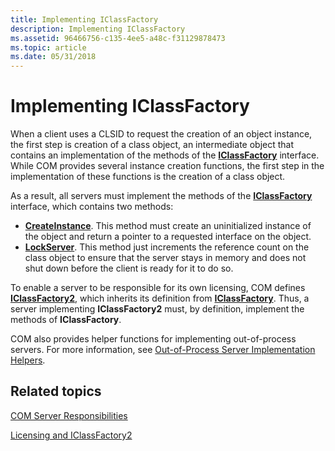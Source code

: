 ```yaml
---
title: Implementing IClassFactory
description: Implementing IClassFactory
ms.assetid: 96466756-c135-4ee5-a48c-f31129878473
ms.topic: article
ms.date: 05/31/2018
---
```


# Implementing IClassFactory

When a client uses a CLSID to request the creation of an object instance, the first step is creation of a class object, an intermediate object that contains an implementation of the methods of the [**IClassFactory**](https://msdn.microsoft.com/en-us/library/ms694364(v=VS.85).aspx) interface. While COM provides several instance creation functions, the first step in the implementation of these functions is the creation of a class object.

As a result, all servers must implement the methods of the [**IClassFactory**](https://msdn.microsoft.com/en-us/library/ms694364(v=VS.85).aspx) interface, which contains two methods:

-   [**CreateInstance**](/windows/desktop/api/Unknwn/nf-unknwn-iclassfactory-createinstance). This method must create an uninitialized instance of the object and return a pointer to a requested interface on the object.
-   [**LockServer**](https://msdn.microsoft.com/en-us/library/ms682332(v=VS.85).aspx). This method just increments the reference count on the class object to ensure that the server stays in memory and does not shut down before the client is ready for it to do so.

To enable a server to be responsible for its own licensing, COM defines [**IClassFactory2**](/windows/desktop/api/OCIdl/nn-ocidl-iclassfactory2), which inherits its definition from [**IClassFactory**](https://msdn.microsoft.com/en-us/library/ms694364(v=VS.85).aspx). Thus, a server implementing **IClassFactory2** must, by definition, implement the methods of **IClassFactory**.

COM also provides helper functions for implementing out-of-process servers. For more information, see [Out-of-Process Server Implementation Helpers](out-of-process-server-implementation-helpers.md).

## Related topics

<dl> <dt>

[COM Server Responsibilities](com-server-responsibilities.md)
</dt> <dt>

[Licensing and IClassFactory2](licensing-and-iclassfactory2.md)
</dt> </dl>

 

 




